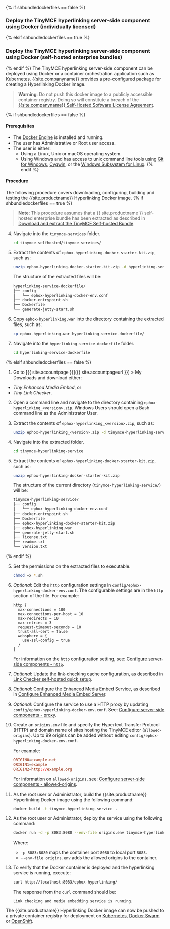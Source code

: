 {% if shbundledockerfiles == false %}
### Deploy the TinyMCE hyperlinking server-side component using Docker (individually licensed)
{% elsif shbundledockerfiles == true %}
### Deploy the TinyMCE hyperlinking server-side component using Docker (self-hosted enterprise bundles)
{% endif %}
The TinyMCE hyperlinking server-side component can be deployed using Docker or a container orchestration application such as Kubernetes. {{site.companyname}} provides a pre-configured package for creating a Hyperlinking Docker image.

> **Warning**: Do not push this docker image to a publicly accessible container registry. Doing so will constitute a breach of the [{{site.companyname}} Self-Hosted Software License Agreement](https://about.tiny.cloud/legal/tiny-self-hosted-software-license-agreement-enterprise/).

{% if shbundledockerfiles == false %}

#### Prerequisites

* The [Docker Engine](https://docs.docker.com/engine/docker-overview/) is installed and running.
* The user has Administrative or Root user access.
* The user is either:
  * Using a Linux, Unix or macOS operating system.
  * Using Windows and has access to unix command line tools using [Git for Windows](https://gitforwindows.org/), [Cygwin](https://www.cygwin.com/), or the [Windows Subsystem for Linux](https://docs.microsoft.com/en-us/windows/wsl/install-win10).
{% endif %}

#### Procedure

The following procedure covers downloading, configuring, building and testing the {{site.productname}} Hyperlinking Docker image.
{% if shbundledockerfiles == true %}
> **Note**: This procedure assumes that a {{ site.productname }} self-hosted enterprise bundle has been extracted as described in [Download and extract the TinyMCE Self-hosted Bundle](#downloadandextractthetinymceself-hostedbundle).

4. Navigate into the `tinymce-services` folder.

    ```sh
    cd tinymce-selfhosted/tinymce-services/
    ```

5. Extract the contents of `ephox-hyperlinking-docker-starter-kit.zip`, such as:

    ```sh
    unzip ephox-hyperlinking-docker-starter-kit.zip -d hyperlinking-service-dockerfile
    ```
    
    The structure of the extracted files will be:
    ```sh
    hyperlinking-service-dockerfile/
    ├── config
    │   └── ephox-hyperlinking-docker-env.conf
    ├── docker-entrypoint.sh
    ├── Dockerfile
    └── generate-jetty-start.sh
    ```

6. Copy `ephox-hyperlinking.war` into the directory containing the extracted files, such as:

    ```sh
    cp ephox-hyperlinking.war hyperlinking-service-dockerfile/
    ```

4. Navigate into the `hyperlinking-service-dockerfile` folder.

    ```sh
    cd hyperlinking-service-dockerfile
    ```

{% elsif shbundledockerfiles == false %}
1. Go to [{{ site.accountpage }}]({{ site.accountpageurl }}) > My Downloads
and download either:
* _Tiny Enhanced Media Embed_, or
* _Tiny Link Checker_.
2. Open a command line and navigate to the directory containing `ephox-hyperlinking_<version>.zip`. Windows Users should open a Bash command line as the Administrator User.
3. Extract the contents of `ephox-hyperlinking_<version>.zip`, such as:

    ```sh
    unzip ephox-hyperlinking_<version>.zip -d tinymce-hyperlinking-service
    ```

4. Navigate into the extracted folder.

    ```sh
    cd tinymce-hyperlinking-service
    ```

5. Extract the contents of `ephox-hyperlinking-docker-starter-kit.zip`, such as:

    ```sh
    unzip ephox-hyperlinking-docker-starter-kit.zip
    ```
    
    The structure of the current directory (`tinymce-hyperlinking-service/`) will be:
    ```sh
    tinymce-hyperlinking-service/
    ├── config
    │   └── ephox-hyperlinking-docker-env.conf
    ├── docker-entrypoint.sh
    ├── Dockerfile
    ├── ephox-hyperlinking-docker-starter-kit.zip
    ├── ephox-hyperlinking.war
    ├── generate-jetty-start.sh
    ├── license.txt
    ├── readme.txt
    └── version.txt
    ```
{% endif %}

5. Set the permissions on the extracted files to executable.

    ```sh
    chmod +x *.sh
    ```
6. _Optional_: Edit the `http` configuration settings in `config/ephox-hyperlinking-docker-env.conf`. The configurable settings are in the `http` section of the file. For example:

    ```
    http {
      max-connections = 100
      max-connections-per-host = 10
      max-redirects = 10
      max-retries = 3
      request-timeout-seconds = 10
      trust-all-cert = false
      websphere = {
        use-ssl-config = true
      }
    }
    ```
    For information on the `http` configuration setting, see: [Configure server-side components - `http`]({{site.baseurl}}/enterprise/server/configure/#httpoptional).
1. _Optional_: Update the link-checking cache configuration, as described in [Link Checker self-hosted quick setup]({{site.baseurl}}/enterprise/check-links/#linkcheckerself-hostedquicksetup).
1. _Optional_: Configure the Enhanced Media Embed Service, as described in [Configure Enhanced Media Embed Server]({{site.baseurl}}/enterprise/embed-media/mediaembed-server-config/).
1. _Optional_: Configure the service to use a HTTP proxy by updating `config/ephox-hyperlinking-docker-env.conf`. See:
[Configure server-side components - proxy]({{site.baseurl}}/enterprise/server/configure/#proxyoptional).
1. Create an `origins.env` file and specify the Hypertext Transfer Protocol (HTTP) and domain name of sites hosting the TinyMCE editor (`allowed-origins`). Up to 99 origins can be added without editing `config/ephox-hyperlinking-docker-env.conf`.

    For example:

    ```conf
    ORIGIN0=example.net
    ORIGIN1=example
    ORIGIN2=http://example.org
    ```
    For information on `allowed-origins`, see: [Configure server-side components - allowed-origins]({{site.baseurl}}/enterprise/server/configure/#allowed-originsrequired).
2. As the root user or Administrator, build the {{site.productname}} Hyperlinking Docker image using the following command:

    ```sh
    docker build -t tinymce-hyperlinking-service .
    ```
3. As the root user or Administrator, deploy the service using the following command:

    ```sh
    docker run -d -p 8083:8080 --env-file origins.env tinymce-hyperlinking-service
    ```
    Where:
    * `-p 8083:8080` maps the container port `8080` to local port `8083`.
    * `--env-file origins.env` adds the allowed origins to the container.
4.  To verify that the Docker container is deployed and the hyperlinking service is running, execute:

    ```sh
    curl http://localhost:8083/ephox-hyperlinking/
    ```
    The response from the `curl` command should be:
    ```
    Link checking and media embedding service is running.
    ```

The {{site.productname}} Hyperlinking Docker image can now be pushed to a private container registry for deployment on [Kubernetes](https://kubernetes.io/), [Docker Swarm](https://docs.docker.com/engine/swarm/) or [OpenShift](https://www.openshift.com/).